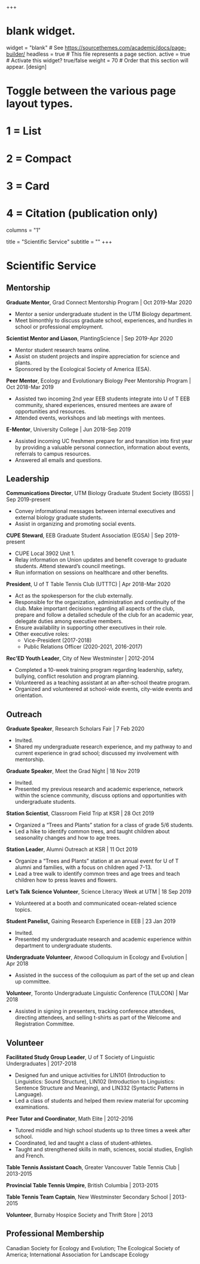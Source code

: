 +++
# blank widget.
widget = "blank"  # See https://sourcethemes.com/academic/docs/page-builder/
headless = true  # This file represents a page section.
active = true  # Activate this widget? true/false
weight = 70  # Order that this section will appear.
[design]
  # Toggle between the various page layout types.
  #   1 = List
  #   2 = Compact
  #   3 = Card
  #   4 = Citation (publication only)
 columns = "1"

title = "Scientific Service"
subtitle = ""
+++

# Scientific Service

## Mentorship 

**Graduate Mentor**, Grad Connect Mentorship Program | Oct 2019-Mar 2020

* Mentor a senior undergraduate student in the UTM Biology department.
* Meet bimonthly to discuss graduate school, experiences, and hurdles in school or professional employment.

**Scientist Mentor and Liason**, PlantingScience | Sep 2019-Apr 2020

* Mentor student research teams online.
* Assist on student projects and inspire appreciation for science and plants.
* Sponsored by the Ecological Society of America (ESA).

**Peer Mentor**, Ecology and Evolutionary Biology Peer Mentorship Program | Oct 2018-Mar 2019

* Assisted two incoming 2nd year EEB students integrate into U of T EEB community, shared experiences, ensured mentees are aware of opportunities and resources.
* Attended events, workshops and lab meetings with mentees.

**E-Mentor**, University College | Jun 2018-Sep 2019
* Assisted incoming UC freshmen prepare for and transition into first year by providing a valuable personal connection, information about events, referrals to campus resources.
* Answered all emails and questions.

## Leadership

**Communications Director**, UTM Biology Graduate Student Society (BGSS) | Sep 2019-present

* Convey informational messages between internal executives and external biology graduate students.
* Assist in organizing and promoting social events.

**CUPE Steward**, EEB Graduate Student Association (EGSA) | Sep 2019-present

* CUPE Local 3902 Unit 1.
* Relay information on Union updates and benefit coverage to graduate students. Attend steward’s council meetings.
* Run information on sessions on healthcare and other benefits.

**President**, U of T Table Tennis Club (UTTTC) | Apr 2018-Mar 2020

* Act as the spokesperson for the club externally.
* Responsible for the organization, administration and continuity of the club. Make important decisions regarding all aspects of the club, prepare and follow a detailed schedule of the club for an academic year, delegate duties among executive members.
* Ensure availability in supporting other executives in their role.
* Other executive roles:
    * Vice-President (2017-2018)
    * Public Relations Officer (2020-2021, 2016-2017)

**Rec’ED Youth Leader**, City of New Westminster | 2012-2014

* Completed a 10-week training program regarding leadership, safety, bullying, conflict resolution and program planning.
* Volunteered as a teaching assistant at an after-school theatre program.
* Organized and volunteered at school-wide events, city-wide events and orientation.

## Outreach

**Graduate Speaker**, Research Scholars Fair | 7 Feb 2020

* Invited.
* Shared my undergraduate research experience, and my pathway to and current experience in grad school; discussed my involvement with mentorship.


**Graduate Speaker**, Meet the Grad Night | 18 Nov 2019

* Invited.
* Presented my previous research and academic experience, network within the science community, discuss options and opportunities with undergraduate students.

**Station Scientist**, Classroom Field Trip at KSR | 28 Oct 2019
* Organized a “Trees and Plants” station for a class of grade 5/6 students.
* Led a hike to identify common trees, and taught children about seasonality changes and how to age trees.

**Station Leader**, Alumni Outreach at KSR | 11 Oct 2019

* Organize a “Trees and Plants” station at an annual event for U of T alumni and families, with a focus on children aged 7-13.
* Lead a tree walk to identify common trees and age trees and teach children how to press leaves and flowers.

**Let’s Talk Science Volunteer**, Science Literacy Week at UTM | 18 Sep 2019

* Volunteered at a booth and communicated ocean-related science topics.

**Student Panelist,** Gaining Research Experience in EEB | 23 Jan 2019

* Invited.
* Presented my undergraduate research and academic experience within department to undergraduate students.

**Undergraduate Volunteer**, Atwood Colloquium in Ecology and Evolution | Apr 2018

* Assisted in the success of the colloquium as part of the set up and clean up committee.

**Volunteer**, Toronto Undergraduate Linguistic Conference (TULCON) | Mar 2018

* Assisted in signing in presenters, tracking conference attendees, directing attendees, and selling t-shirts as part of the Welcome and Registration Committee.

## Volunteer

**Facilitated Study Group Leader**, U of T Society of Linguistic Undergraduates | 2017-2018

* Designed fun and unique activities for LIN101 (Introduction to Linguistics: Sound Structure), LIN102 (Introduction to Linguistics: Sentence Structure and Meaning), and LIN332 (Syntactic Patterns in Language).
* Led a class of students and helped them review material for upcoming examinations.

**Peer Tutor and Coordinator**, Math Elite | 2012-2016

* Tutored middle and high school students up to three times a week after school.
* Coordinated, led and taught a class of student-athletes.
* Taught and strengthened skills in math, sciences, social studies, English and French.

**Table Tennis Assistant Coach**, Greater Vancouver Table Tennis Club | 2013-2015

**Provincial Table Tennis Umpire**, British Columbia | 2013-2015

**Table Tennis Team Captain**, New Westminster Secondary School | 2013-2015

**Volunteer**, Burnaby Hospice Society and Thrift Store | 2013

## Professional Membership

Canadian Society for Ecology and Evolution;
The Ecological Society of America;
International Association for Landscape Ecology

